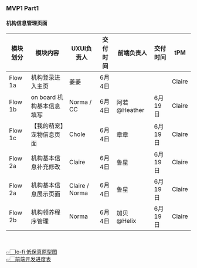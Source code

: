 
### MVP1 Part1  

#### 机构信息管理页面 
|模块划分 | 模块内容                                 | UXUI负责人  | 交付时间       | 前端负责人 | 交付时间 | tPM |
| ----- | --------------------------------------- | ------------ | ----------- | ------- | ------ | -----  |
|Flow 1a| 机构登录进入主页                           | 姜姜          | 6月4日      |         |         | Claire |
|Flow 1b| on board 机构基本信息填写                  | Norma / CC   | 6月4日      |  阿若 @Heather |  6月19日 | Claire |
|Flow 1c| 【我的萌宠】宠物信息页面                    | Chole        | 6月4日      |  章章   | 6月19日 | Claire |
|Flow 2a| 机构基本信息补充修改                       | Claire       | 6月4日      |  鲁星  | 6月19日 | Claire |
|Flow 2a| 机构基本信息展示页面	                     | Claire / Norma| 6月4日	     | 鲁星 |  6月19日  |Claire |
|Flow 2b| 机构领养程序管理                          | Norma         | 6月4日      | 加贝 @Helix | 6月19日   | Claire |

<br>

[👉🏻lo-fi 低保真原型图](https://www.figma.com/file/aJBDuIyvz7WM8loBn0vFmG/Furiends?node-id=2%3A2)  
[👉🏻前端开发进度表](https://github.com/Furiends/Frontend/blob/main/projectProgress/mvp1.md)
